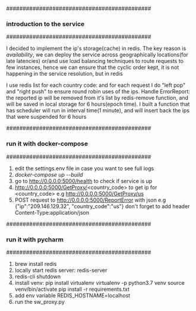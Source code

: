 
############################################
###      introduction to the service      ##
############################################

I decided to implement the ip's storage(cache) in redis.
The key reason is *availability*, we can deploy the service across geographically locations(for late latencies) or/and use load balancing techniques to route requests
to few instances, hence we can ensure that the cyclic order kept, it is not happening in the service resolution, but in redis

I use redis list for each country code: and for each request I do "left pop" and "right push" to ensure round robin uses of the ips.
Handle ErrorReport:
     the reported ip will be removed from it's list by redis-remove function, and will be saved in local storage for 6 hours(epoch time). 
     I built a function that has scheduler will run in interval time(1 minute), 
     and will insert back the ips that were suspended for 6 hours

############################################
###       run it with docker-compose      ##
############################################

1. edit the settings.env file in case you want to see full logs
2. *docker-compose up --build*
3. go to http://0.0.0.0:5000/health to check if service is up
4. http://0.0.0.0:5000/GetProxy/<country_code> to get ip for <country_code> e.g http://0.0.0.0:5000/GetProxy/us
5. POST request to http://0.0.0.0:5000/ReportError with json e.g {"ip":"209.146.129.32",
                                                                  "country_code":"us"}
   don't forget to add header Content-Type:application/json


############################################
###       run it with pycharm             ##
############################################

1. brew install redis
2. locally start redis server: redis-server
3. redis-cli shutdown
4. install venv:
    pip install virtualenv
    virtualenv -p python3.7 venv
    source venv/bin/activate
    pip install -r requirements.txt
5. add env variable REDIS_HOSTNAME=localhost
6. run the sw_proxy.py



